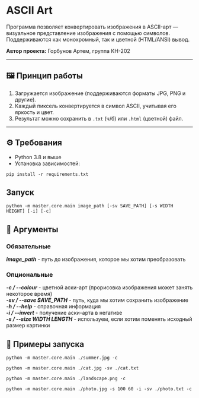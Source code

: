 # ASCII Art

Программа позволяет конвертировать изображения в ASCII-арт — визуальное представление изображения с помощью символов.  
Поддерживаются как монохромный, так и цветной (HTML/ANSI) вывод.  

**Автор проекта:** Горбунов Артем, группа КН-202  

---

## 🖼️ Принцип работы

1. Загружается изображение (поддерживаются форматы JPG, PNG и другие).
2. Каждый пиксель конвертируется в символ ASCII, учитывая его яркость и цвет.
3. Результат можно сохранить в `.txt` (ч/б) или `.html` (цветной) файл.

---

## ⚙️ Требования

- Python 3.8 и выше  
- Установка зависимостей:

```
pip install -r requirements.txt
```  


## Запуск  
```
python -m master.core.main image_path [-sv SAVE_PATH] [-s WIDTH HEIGHT] [-i] [-c]
```

## 🔧 Аргументы  
### Обязательные

***image_path*** - путь до изображения, которое мы хотим преобразовать  

### Опциональные  
***-c / --colour*** - цветной аски-арт (прорисовка изображения может занять некоторое время)  
***-sv / --save SAVE_PATH*** - путь, куда мы хотим сохранить изображение  
***-h / --help*** - справочная информация  
***-i / --invert*** - получение аски-арта в негативе  
***-s / --size WIDTH LENGTH*** - используем, если хотим поменять исходный размер картинки

## 🧪 Примеры запуска
```
python -m master.core.main ./summer.jpg -c
```
```
python -m master.core.main ./cat.jpg -sv ./cat.txt
```  
```
python -m master.core.main ./landscape.png -c
```  
```
python -m master.core.main ./photo.jpg -s 100 60 -i -sv ./photo.txt -c
```  